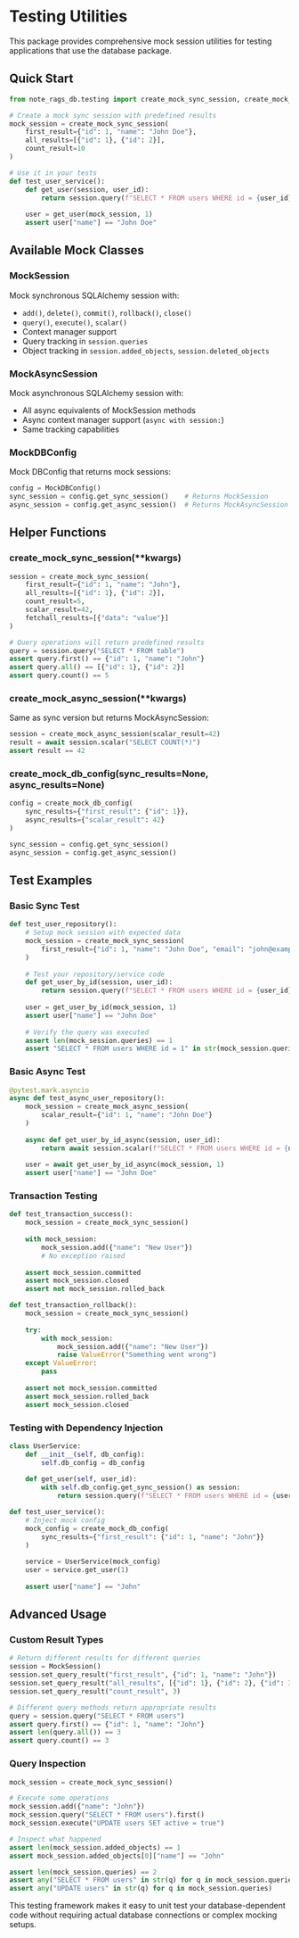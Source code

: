 # Testing Utilities

This package provides comprehensive mock session utilities for testing applications that use the database package.

## Quick Start

```python
from note_rags_db.testing import create_mock_sync_session, create_mock_async_session, create_mock_db_config

# Create a mock sync session with predefined results
mock_session = create_mock_sync_session(
    first_result={"id": 1, "name": "John Doe"},
    all_results=[{"id": 1}, {"id": 2}],
    count_result=10
)

# Use it in your tests
def test_user_service():
    def get_user(session, user_id):
        return session.query(f"SELECT * FROM users WHERE id = {user_id}").first()
    
    user = get_user(mock_session, 1)
    assert user["name"] == "John Doe"
```

## Available Mock Classes

### MockSession
Mock synchronous SQLAlchemy session with:
- `add()`, `delete()`, `commit()`, `rollback()`, `close()`
- `query()`, `execute()`, `scalar()`
- Context manager support
- Query tracking in `session.queries`
- Object tracking in `session.added_objects`, `session.deleted_objects`

### MockAsyncSession
Mock asynchronous SQLAlchemy session with:
- All async equivalents of MockSession methods
- Async context manager support (`async with session:`)
- Same tracking capabilities

### MockDBConfig
Mock DBConfig that returns mock sessions:
```python
config = MockDBConfig()
sync_session = config.get_sync_session()    # Returns MockSession
async_session = config.get_async_session()  # Returns MockAsyncSession
```

## Helper Functions

### create_mock_sync_session(**kwargs)
```python
session = create_mock_sync_session(
    first_result={"id": 1, "name": "John"},
    all_results=[{"id": 1}, {"id": 2}],
    count_result=5,
    scalar_result=42,
    fetchall_results=[{"data": "value"}]
)

# Query operations will return predefined results
query = session.query("SELECT * FROM table")
assert query.first() == {"id": 1, "name": "John"}
assert query.all() == [{"id": 1}, {"id": 2}]
assert query.count() == 5
```

### create_mock_async_session(**kwargs)
Same as sync version but returns MockAsyncSession:
```python
session = create_mock_async_session(scalar_result=42)
result = await session.scalar("SELECT COUNT(*)")
assert result == 42
```

### create_mock_db_config(sync_results=None, async_results=None)
```python
config = create_mock_db_config(
    sync_results={"first_result": {"id": 1}},
    async_results={"scalar_result": 42}
)

sync_session = config.get_sync_session()
async_session = config.get_async_session()
```

## Test Examples

### Basic Sync Test
```python
def test_user_repository():
    # Setup mock session with expected data
    mock_session = create_mock_sync_session(
        first_result={"id": 1, "name": "John Doe", "email": "john@example.com"}
    )
    
    # Test your repository/service code
    def get_user_by_id(session, user_id):
        return session.query(f"SELECT * FROM users WHERE id = {user_id}").first()
    
    user = get_user_by_id(mock_session, 1)
    assert user["name"] == "John Doe"
    
    # Verify the query was executed
    assert len(mock_session.queries) == 1
    assert "SELECT * FROM users WHERE id = 1" in str(mock_session.queries[0])
```

### Basic Async Test
```python
@pytest.mark.asyncio
async def test_async_user_repository():
    mock_session = create_mock_async_session(
        scalar_result={"id": 1, "name": "John Doe"}
    )
    
    async def get_user_by_id_async(session, user_id):
        return await session.scalar(f"SELECT * FROM users WHERE id = {user_id}")
    
    user = await get_user_by_id_async(mock_session, 1)
    assert user["name"] == "John Doe"
```

### Transaction Testing
```python
def test_transaction_success():
    mock_session = create_mock_sync_session()
    
    with mock_session:
        mock_session.add({"name": "New User"})
        # No exception raised
    
    assert mock_session.committed
    assert mock_session.closed
    assert not mock_session.rolled_back

def test_transaction_rollback():
    mock_session = create_mock_sync_session()
    
    try:
        with mock_session:
            mock_session.add({"name": "New User"})
            raise ValueError("Something went wrong")
    except ValueError:
        pass
    
    assert not mock_session.committed
    assert mock_session.rolled_back
    assert mock_session.closed
```

### Testing with Dependency Injection
```python
class UserService:
    def __init__(self, db_config):
        self.db_config = db_config
    
    def get_user(self, user_id):
        with self.db_config.get_sync_session() as session:
            return session.query(f"SELECT * FROM users WHERE id = {user_id}").first()

def test_user_service():
    # Inject mock config
    mock_config = create_mock_db_config(
        sync_results={"first_result": {"id": 1, "name": "John"}}
    )
    
    service = UserService(mock_config)
    user = service.get_user(1)
    
    assert user["name"] == "John"
```

## Advanced Usage

### Custom Result Types
```python
# Return different results for different queries
session = MockSession()
session.set_query_result("first_result", {"id": 1, "name": "John"})
session.set_query_result("all_results", [{"id": 1}, {"id": 2}, {"id": 3}])
session.set_query_result("count_result", 3)

# Different query methods return appropriate results
query = session.query("SELECT * FROM users")
assert query.first() == {"id": 1, "name": "John"}
assert len(query.all()) == 3
assert query.count() == 3
```

### Query Inspection
```python
mock_session = create_mock_sync_session()

# Execute some operations
mock_session.add({"name": "John"})
mock_session.query("SELECT * FROM users").first()
mock_session.execute("UPDATE users SET active = true")

# Inspect what happened
assert len(mock_session.added_objects) == 1
assert mock_session.added_objects[0]["name"] == "John"

assert len(mock_session.queries) == 2
assert any("SELECT * FROM users" in str(q) for q in mock_session.queries)
assert any("UPDATE users" in str(q) for q in mock_session.queries)
```

This testing framework makes it easy to unit test your database-dependent code without requiring actual database connections or complex mocking setups.